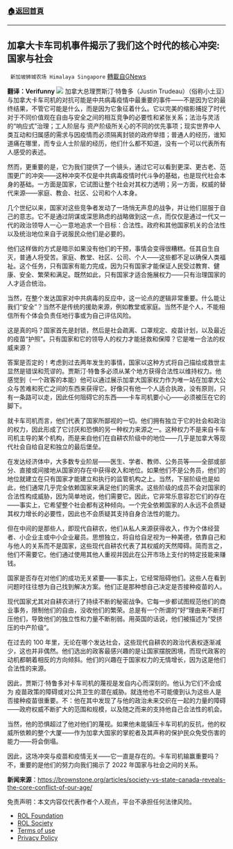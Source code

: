 ###  [:house:返回首頁](https://github.com/ourhimalayas/txt)
---


## 加拿大卡车司机事件揭示了我们这个时代的核心冲突: 国家与社会
` 新加坡狮城农场 Himalaya Singapore` [轉載自GNews](https://gnews.org/zh-hans/2023549/)

**翻译：Verifunny**
![](https://assets.gnews.org/wp-content/uploads/2022/02/Screenshot-2022-02-18-135947.jpg)
加拿大总理贾斯汀·特鲁多（Justin Trudeau）（俗称小土豆）与加拿大卡车司机的对抗可能是中共病毒疫情中最重要的事件——不是因为它的最终结果，不管它可能是什么，而是因为它象征着什么。它以完美的缩影捕捉了时代对于不同价值观在自由与安全之间的相互竞争的必要性和紧张关系；法治与灵活的“响应式”治理；工人阶层与 资产阶级所关心的不同的优先事项；现实世界中人类互动和归属感的需求与因疫情而必须隔离封锁的政府举措；普通人的经历，谁知道痛在哪里，而专业人士阶层的经历，他们什么都不知道，没有一个可以代表所有人感受的表述。

然而，更重要的是，它为我们提供了一个镜头，通过它可以看到更深、更古老、范围更广的冲突——这种冲突不仅是中共病毒疫情时代斗争的基础，也是现代社会本身的基础。一方面是国家，它试图让整个社会对其权力透明；另一方面，权威的替代来源——家庭、教会、社区、公司和个人本身。

几个世纪以来，国家对这些竞争者发动了一场悄无声息的战争，并让他们屈服于自己的意志。它不是通过阴谋或深思熟虑的战略做到这一点，而仅仅是通过一代又一代的政治领导人一心一意地追求一个目标：合法性。政府和其他国家机关的合法性以及统治地位来自于说服民众他们是必要的。

他们这样做的方式是暗示如果没有他们的干预，事情会变得很糟糕。任其自生自灭，普通人将受苦。家庭、教堂、社区、公司、个人——这些都不足以确保人类福祉。这个任务，只有国家有能力完成，因为只有国家才能保证人民受过教育、健康、安全、繁荣和满足。既然如此，只有国家才适合施展权力——只有治理国家的人才适合统治。

当然，在整个发达国家对中共病毒的反应中，这一论点的逻辑非常重要。什么能让我们“安全”？当然不是传统的援助来源，例如教堂或家庭。当然不是个人，不能相信所有个体会负责任地行事或为自己评估风险。

这是真的吗？国家首先是封锁，然后是社会疏离、口罩规定、疫苗计划，以及最近的疫苗“护照”。只有国家和它的领导人的权力才能拯救和保障？它是唯一合法的权威来源？

答案是否定的！考虑到过去两年发生的事情，国家以这种方式将自己描绘成救世主显然是错误和荒谬的。贾斯汀·特鲁多必须从某个地方获得合法性以维持权力。他感觉到（一个政客的本能）他可以通过展示加拿大国家权力作为唯一站在加拿大公众与苦难和死亡之间的东西来获得它。好像只有他一个人适合执政，没有原则，只有一条路可以走，因此任何阻碍它的东西——卡车司机要小心——必须被压在它的脚下。

就卡车司机而言，他们代表了国家所鄙视的一切。他们拥有独立于它的社会和政治的权力，因此形成了它讨厌和恐惧的另一种权力来源之一。这种权力不是来自卡车司机主导的某个机构，而是来自他们在自耕农阶级中的地位——几乎是加拿大等现代社会自给自足和独立的最后堡垒。

在发达经济体中，大多数专业阶层——医生、学者、教师、公务员等——全部或部分、直接或间接地从国家的存在中获得收入和地位。如果他们不是公务员，他们的地位就建立在只有国家才能建立和执行的监管机构之上。当然，下层阶级也是如此，他们通常几乎完全依赖国家来满足他们的需求。这些阶级的成员不会对国家的合法性构成威胁，因为简单地说，他们需要它。因此，它非常乐意容忍它们的存在——事实上，它希望整个社会都有这种倾向。一个完全依赖国家的人永远不会质疑其权力增长的必要性，因此也不会质疑其支持自身合法性的能力。

但在中间的是那些人，即现代自耕农，他们从私人来源获得收入，作为个体经营者、小企业主或中小企业雇员。思想独立，将自给自足视为一种美德，依靠自己和与他人的关系而不是国家，这些现代自耕农代表了其权威的天然障碍。简而言之，他们不需要它。他们通过使用其他人重视并因此在公开市场上支付的特定技能来赚钱。

国家是否存在对他们的成功无关紧要——事实上，它经常阻碍他们。这些人在看到问题时往往想为自己找到解决方案。他们正是那种想自己决定是否接种疫苗的人。

现代国家尤其对自耕农进行了持续不断的秘密战争。它每一步都试图规范他们的商业事务，限制他们的自由，没收他们的繁荣。总是有一个所谓的“好”理由来不断打压他们，导致他们的独立性和力量不断削弱。用英国的话说，他们被描述为“受挤压的中产阶级”。

在过去的 100 年里，无论在哪个发达社会，这些现代自耕农的政治代表权逐渐减少，这也并非偶然。他们选出的政客最感兴趣的是让国家摆脱困境，而现代政客的动机都朝着相反的方向倾斜。他们的兴趣在于国家权力的无情增长，因为这是他们合法性的来源。

因此，贾斯汀·特鲁多对卡车司机的蔑视是发自内心而深刻的。他认为它们不会成为 疫苗政策的障碍或对公共卫生的潜在威胁。就连他也不可能傻到认为这些人是否接种疫苗很重要。不：他在其中发现了与他的政治未来交织在一起的力量的障碍——政府权威不断扩大的范围和规模，以及随之而来的支持他自己合法性的机会。

当然，他的恐惧超过了他对他们的蔑视。如果他未能镇压卡车司机的反抗，他的权威所依赖的整个大厦——作为加拿大国家的掌舵者及其声称的保护民众免受伤害的能力——将会倒塌。

因此，这场冲突与疫苗和疫情无关——它一直是存在的。卡车司机输赢重要吗？不，重要的是他们的努力向我们揭示了 2022 年国家与社会之间的关系。

**新闻来源**：https://brownstone.org/articles/society-vs-state-canada-reveals-the-core-conflict-of-our-age/

 

免责声明：本文内容仅代表作者个人观点，平台不承担任何法律风险。

- [ROL Foundation](https://rolfoundation.org/)
- [ROL Society](https://rolsociety.org/)
- [Terms of use](https://gnews.org/terms-of-use-3/)
- [Privacy Policy](https://gnews.org/privacy-policy/)
